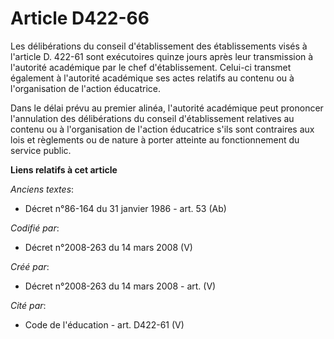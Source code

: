 # Article D422-66

Les délibérations du conseil d'établissement des établissements visés à l'article D. 422-61 sont exécutoires quinze jours
après leur transmission à l'autorité académique par le chef d'établissement. Celui-ci transmet également à l'autorité
académique ses actes relatifs au contenu ou à l'organisation de l'action éducatrice. 

Dans le délai prévu au premier alinéa, l'autorité académique peut prononcer l'annulation des délibérations du conseil
d'établissement relatives au contenu ou à l'organisation de l'action éducatrice s'ils sont contraires aux lois et règlements
ou de nature à porter atteinte au fonctionnement du service public.

**Liens relatifs à cet article**

_Anciens textes_:

  - Décret n°86-164 du 31 janvier 1986 - art. 53 (Ab)

_Codifié par_:

  - Décret n°2008-263 du 14 mars 2008 (V)

_Créé par_:

  - Décret n°2008-263 du 14 mars 2008 - art. (V)

_Cité par_:

  - Code de l'éducation - art. D422-61 (V)
